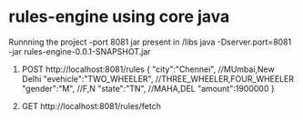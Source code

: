 # rules-engine using core java
Runnning the project -port 8081 jar present in /libs
java -Dserver.port=8081 -jar rules-engine-0.0.1-SNAPSHOT.jar

1.  POST http://localhost:8081/rules
      {
      	"city":"Chennei", //MUmbai,New Delhi
      	"evehicle":"TWO_WHEELER", //THREE_WHEELER,FOUR_WHEELER
          "gender":"M", //F,N
          "state":"TN", //MAHA,DEL
      	"amount":1900000
      }

2.  GET http://localhost:8081/rules/fetch 
